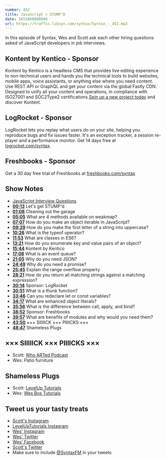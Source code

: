```yaml
---
number: 452
title: JavaScript × STUMP’D
date: 1651060800988
url: https://traffic.libsyn.com/syntax/Syntax_-_452.mp3
---
```


In this episode of Syntax, Wes and Scott ask each other hiring questions asked of JavaScript developers in job interviews.

## Kontent by Kentico  - Sponsor

Kontent by Kentico is a headless CMS that provides live editing experience to non-technical users and hands you the technical tools to build websites, mobile apps, voice assistants, or anything else where you need content. Use REST API or GraphQL and get your content via the global Fastly CDN. Designed to unify all your content and operations, in compliance with ISO27001 and SOC2Type2 certifications.[Spin up a new project today](https://kontent.ai/syntax) and discover Kontent.

## LogRocket - Sponsor

LogRocket lets you replay what users do on your site, helping you reproduce bugs and fix issues faster. It's an exception tracker, a session re-player and a performance monitor. Get 14 days free at [logrocket.com/syntax](https://logrocket.com/syntax).

## Freshbooks - Sponsor

Get a 30 day free trial of Freshbooks at [freshbooks.com/syntax](https://freshbooks.com/syntax)

## Show Notes

* [JavaScript Interview Questions](https://github.com/sudheerj/javascript-interview-questions)
* **[00:13](#t=00:13)** Let's get STUMP'd
* **[01:08](#t=01:08)** Cleaning out the garage
* **[05:05](#t=05:05)** What are 4 methods available on weakmap?
* **[07:07](#t=07:07)** How do you make an object iterable in JavaScript?
* **[09:29](#t=09:29)** How do you make the first letter of a string into uppercase?
* **[10:26](#t=10:26)** What is the typeof operator?
* **[11:53](#t=11:53)** What are classes in ES6?
* **[13:21](#t=13:21)** How do you enumerate key and value pairs of an object?
* **[15:44](#t=15:44)** Kontent by Kentico
* **[17:08](#t=17:08)** What is an event queue?
* **[21:05](#t=21:05)** Why do you need JSON?
* **[24:49](#t=24:49)** Why do you need a promise?
* **[25:45](#t=25:45)** Explain the range overflow property
* **[28:21](#t=28:21)** How do you return all matching strings against a matching expression?
* **[30:14](#t=30:14)** Sponsor: LogRocket
* **[30:51](#t=30:51)** What is a thunk function?
* **[33:46](#t=33:46)** Can you redeclare let or const variables?
* **[34:17](#t=34:17)** What are enhanced object literals?
* **[35:56](#t=35:56)** What is the difference between call, apply, and bind?
* **[38:52](#t=38:52)** Sponsor: Freshbooks
* **[39:57](#t=39:57)** What are benefits of modules and why would you need them?
* **[43:50](#t=43:50)** ××× SIIIIICK ××× PIIIICKS ×××
* **[48:47](#t=48:47)** Shameless Plugs

## ××× SIIIIICK ××× PIIIICKS ×××

* Scott: [Who ARTed Podcast](https://www.whoartedpodcast.com)
* Wes: Patio furniture

## Shameless Plugs

* Scott: [LevelUp Tutorials](https://leveluptutorials.com/tutorials/keystone-js/introduction)
* Wes: [Wes Bos Tutorials](https://wesbos.com/courses)

## Tweet us your tasty treats

* [Scott's Instagram](https://www.instagram.com/stolinski/)
* [LevelUpTutorials Instagram](https://www.instagram.com/LevelUpTutorials/)
* [Wes' Instagram](https://www.instagram.com/wesbos/)
* [Wes' Twitter](https://twitter.com/wesbos)
* [Wes' Facebook](https://www.facebook.com/wesbos.developer)
* [Scott's Twitter](https://twitter.com/stolinski)
* Make sure to include [@SyntaxFM](https://twitter.com/SyntaxFM) in your tweets
